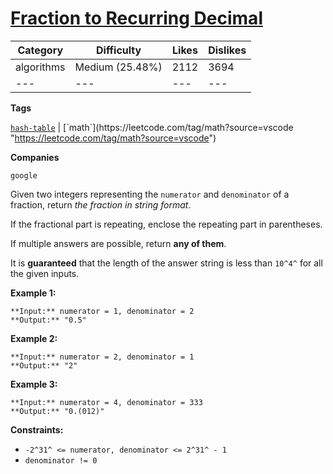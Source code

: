 [Fraction to Recurring Decimal](https://leetcode.com/problems/fraction-to-recurring-decimal/description/ "https://leetcode.com/problems/fraction-to-recurring-decimal/description/")
====================================================================================================================================================================================

| Category | Difficulty | Likes | Dislikes |
| --- |  --- |  --- |  --- |
| algorithms | Medium (25.48%) | 2112 | 3694 |
| --- |  --- |  --- |  --- |

**Tags**

[`hash-table`](https://leetcode.com/tag/hash-table?source=vscode "https://leetcode.com/tag/hash-table?source=vscode") | [`math`](https://leetcode.com/tag/math?source=vscode "https://leetcode.com/tag/math?source=vscode")

**Companies**

`google`

Given two integers representing the `numerator` and `denominator` of a fraction, return *the fraction in string format*.

If the fractional part is repeating, enclose the repeating part in parentheses.

If multiple answers are possible, return **any of them**.

It is **guaranteed** that the length of the answer string is less than `10^4^` for all the given inputs.

**Example 1:**

```
**Input:** numerator = 1, denominator = 2
**Output:** "0.5"
```

**Example 2:**

```
**Input:** numerator = 2, denominator = 1
**Output:** "2"
```

**Example 3:**

```
**Input:** numerator = 4, denominator = 333
**Output:** "0.(012)"
```

**Constraints:**

-   `-2^31^ <= numerator, denominator <= 2^31^ - 1`
-   `denominator != 0`